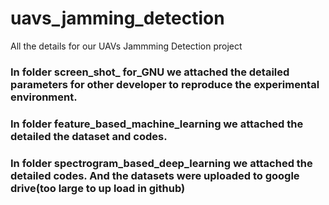 # uavs_jamming_detection
All the details for our UAVs Jammming Detection project
###
### In folder screen_shot_ for_GNU we attached the detailed parameters for other developer to reproduce the experimental environment.
### In folder feature_based_machine_learning we attached the detailed the dataset and codes.
### In folder spectrogram_based_deep_learning we attached the detailed codes. And the datasets were uploaded to google drive(too large to up load in github)
